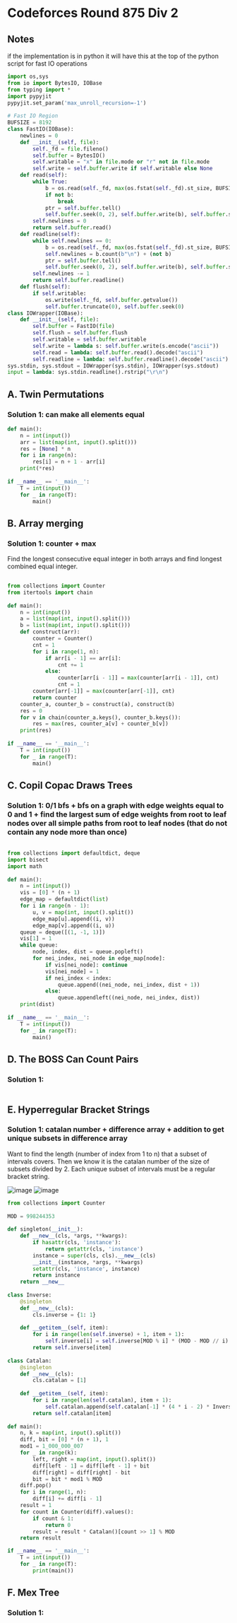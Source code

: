 # Codeforces Round 875 Div 2

## Notes

if the implementation is in python it will have this at the top of the python script for fast IO operations

```py
import os,sys
from io import BytesIO, IOBase
from typing import *
import pypyjit
pypyjit.set_param('max_unroll_recursion=-1')
 
# Fast IO Region
BUFSIZE = 8192
class FastIO(IOBase):
    newlines = 0
    def __init__(self, file):
        self._fd = file.fileno()
        self.buffer = BytesIO()
        self.writable = "x" in file.mode or "r" not in file.mode
        self.write = self.buffer.write if self.writable else None
    def read(self):
        while True:
            b = os.read(self._fd, max(os.fstat(self._fd).st_size, BUFSIZE))
            if not b:
                break
            ptr = self.buffer.tell()
            self.buffer.seek(0, 2), self.buffer.write(b), self.buffer.seek(ptr)
        self.newlines = 0
        return self.buffer.read()
    def readline(self):
        while self.newlines == 0:
            b = os.read(self._fd, max(os.fstat(self._fd).st_size, BUFSIZE))
            self.newlines = b.count(b"\n") + (not b)
            ptr = self.buffer.tell()
            self.buffer.seek(0, 2), self.buffer.write(b), self.buffer.seek(ptr)
        self.newlines -= 1
        return self.buffer.readline()
    def flush(self):
        if self.writable:
            os.write(self._fd, self.buffer.getvalue())
            self.buffer.truncate(0), self.buffer.seek(0)
class IOWrapper(IOBase):
    def __init__(self, file):
        self.buffer = FastIO(file)
        self.flush = self.buffer.flush
        self.writable = self.buffer.writable
        self.write = lambda s: self.buffer.write(s.encode("ascii"))
        self.read = lambda: self.buffer.read().decode("ascii")
        self.readline = lambda: self.buffer.readline().decode("ascii")
sys.stdin, sys.stdout = IOWrapper(sys.stdin), IOWrapper(sys.stdout)
input = lambda: sys.stdin.readline().rstrip("\r\n")
```

## A. Twin Permutations

### Solution 1:  can make all elements equal

```py
def main():
    n = int(input())
    arr = list(map(int, input().split()))
    res = [None] * n
    for i in range(n):
        res[i] = n + 1 - arr[i]
    print(*res)
 
if __name__ == '__main__':
    T = int(input())
    for _ in range(T):
        main()
```

## B. Array merging

### Solution 1:  counter + max

Find the longest consecutive equal integer in both arrays and find longest combined equal integer.

```py
 
from collections import Counter
from itertools import chain
    
def main():
    n = int(input())
    a = list(map(int, input().split()))
    b = list(map(int, input().split()))
    def construct(arr):
        counter = Counter()
        cnt = 1
        for i in range(1, n):
            if arr[i - 1] == arr[i]:
                cnt += 1
            else:
                counter[arr[i - 1]] = max(counter[arr[i - 1]], cnt)
                cnt = 1
        counter[arr[-1]] = max(counter[arr[-1]], cnt)
        return counter
    counter_a, counter_b = construct(a), construct(b)
    res = 0
    for v in chain(counter_a.keys(), counter_b.keys()):
        res = max(res, counter_a[v] + counter_b[v])
    print(res)
 
if __name__ == '__main__':
    T = int(input())
    for _ in range(T):
        main()
```

## C. Copil Copac Draws Trees

### Solution 1:  0/1 bfs + bfs on a graph with edge weights equal to 0 and 1 + find the largest sum of edge weights from root to leaf nodes over all simple paths from root to leaf nodes (that do not contain any node more than once) 

```py
 
from collections import defaultdict, deque
import bisect
import math
    
def main():
    n = int(input())
    vis = [0] * (n + 1)
    edge_map = defaultdict(list)
    for i in range(n - 1):
        u, v = map(int, input().split())
        edge_map[u].append((i, v))
        edge_map[v].append((i, u))
    queue = deque([(1, -1, 1)])
    vis[1] = 1
    while queue:
        node, index, dist = queue.popleft()
        for nei_index, nei_node in edge_map[node]:
            if vis[nei_node]: continue
            vis[nei_node] = 1
            if nei_index < index:
                queue.append((nei_node, nei_index, dist + 1))
            else:
                queue.appendleft((nei_node, nei_index, dist))
    print(dist)
 
if __name__ == '__main__':
    T = int(input())
    for _ in range(T):
        main()
```

## D. The BOSS Can Count Pairs

### Solution 1:

```py

```

## E. Hyperregular Bracket Strings

### Solution 1:  catalan number + difference array + addition to get unique subsets in difference array

Want to find the length (number of index from 1 to n) that a subset of intervals covers.  Then we know it is the catalan number of the size of subsets divided by 2.  Each unique subset of intervals must be a regular bracket string.

![image](images/hyperregular_bracket_strings_1.PNG)
![image](images/hyperregular_bracket_strings_2.PNG)

```py
from collections import Counter
 
MOD = 998244353
 
def singleton(__init__):
    def __new__(cls, *args, **kwargs):
        if hasattr(cls, 'instance'):
            return getattr(cls, 'instance')
        instance = super(cls, cls).__new__(cls)
        __init__(instance, *args, **kwargs)
        setattr(cls, 'instance', instance)
        return instance
    return __new__
 
class Inverse:
    @singleton
    def __new__(cls):
        cls.inverse = {1: 1}
 
    def __getitem__(self, item):
        for i in range(len(self.inverse) + 1, item + 1):
            self.inverse[i] = self.inverse[MOD % i] * (MOD - MOD // i) % MOD
        return self.inverse[item]
 
class Catalan:
    @singleton
    def __new__(cls):
        cls.catalan = [1]
 
    def __getitem__(self, item):
        for i in range(len(self.catalan), item + 1):
            self.catalan.append(self.catalan[-1] * (4 * i - 2) * Inverse()[i + 1] % MOD)
        return self.catalan[item]
 
def main():
    n, k = map(int, input().split())
    diff, bit = [0] * (n + 1), 1
    mod1 = 1_000_000_007
    for _ in range(k):
        left, right = map(int, input().split())
        diff[left - 1] = diff[left - 1] + bit
        diff[right] = diff[right] - bit
        bit = bit * mod1 % MOD
    diff.pop()
    for i in range(1, n):
        diff[i] += diff[i - 1]
    result = 1
    for count in Counter(diff).values():
        if count & 1:
            return 0
        result = result * Catalan()[count >> 1] % MOD
    return result

if __name__ == '__main__':
    T = int(input())
    for _ in range(T):
        print(main())
```

## F. Mex Tree

### Solution 1:

```py

```